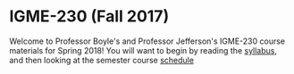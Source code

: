 # IGME-230 (Fall 2017)
Welcome to Professor Boyle's and Professor Jefferson's IGME-230 course materials for Spring 2018!
You will want to begin by reading the [syllabus](syllabus.md), and then looking at the semester course [schedule](schedule.md)
